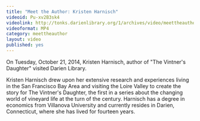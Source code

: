 ```yaml
---
title: "Meet the Author: Kristen Harnisch"
videoid: Pu-xv2B3sk4
videolink: http://tonks.darienlibrary.org/1/archives/video/meettheauthor/20141021_kristen_harnisch.mp4
videoformat: MP4
category: meettheauthor
layout: video
published: yes
---
```


On Tuesday, October 21, 2014, Kristen Harnisch, author of "The Vintner's Daughter" visited Darien Library.

Kristen Harnisch drew upon her extensive research and experiences living in the San Francisco Bay Area and visiting the Loire Valley to create the story for The Vintner's Daughter, the first in a series about the changing world of vineyard life at the turn of the century. Harnisch has a degree in economics from Villanova University and currently resides in Darien, Connecticut, where she has lived for fourteen years.